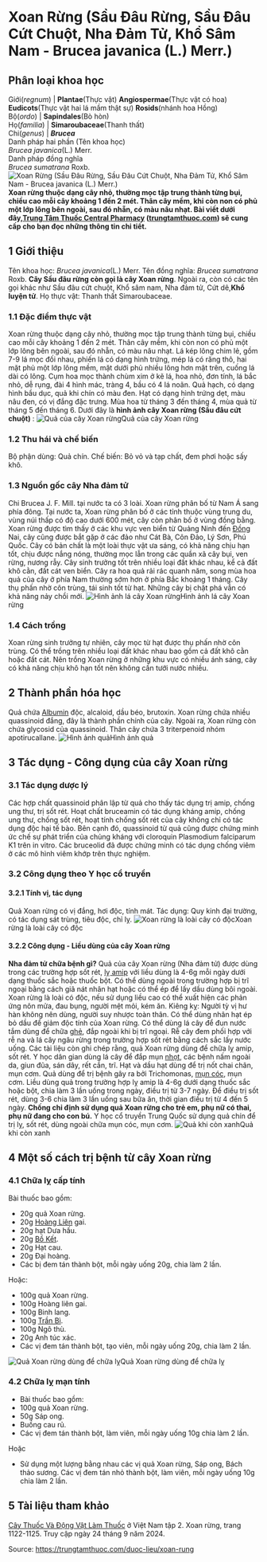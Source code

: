 # Xoan Rừng (Sầu Đâu Rừng, Sầu Đâu Cứt Chuột, Nha Đảm Tử, Khổ Sâm Nam - Brucea javanica (L.) Merr.)

Phân loại khoa học  
---  
Giới(_regnum_) |  **Plantae**(Thực vật) **Angiospermae**(Thực vật có hoa) **Eudicots**(Thực vật hai lá mầm thật sự) **Rosids**(nhánh hoa Hồng)  
Bộ(_ordo_) | **Sapindales**(Bò hòn)  
Họ(_familia_) | **Simaroubaceae**(Thanh thất)  
Chi(_genus_) | **_Brucea_**  
Danh pháp hai phần (Tên khoa học)  
_Brucea javanica_(L.) Merr.  
Danh pháp đồng nghĩa  
_Brucea sumatrana_ Roxb.  
![Xoan Rừng \(Sầu Đâu Rừng, Sầu Đâu Cứt Chuột, Nha Đảm Tử, Khổ Sâm Nam - Brucea javanica \(L.\) Merr.\)](https://trungtamthuoc.com/images/others/xoan-rung-5702.jpg)
**Xoan rừng thuộc dạng cây nhỏ, thường mọc tập trung thành từng bụi, chiều cao mỗi cây khoảng 1 đến 2 mét. Thân cây mềm, khi còn non có phủ một lớp lông bên ngoài, sau đó nhẵn, có màu nâu nhạt. Bài viết dưới đây,[Trung Tâm Thuốc Central Pharmacy](https://trungtamthuoc.com/ "Trung Tâm Thuốc Central Pharmacy") ([trungtamthuoc.com](https://trungtamthuoc.com/ "trungtamthuoc.com")) sẽ cung cấp cho bạn đọc những thông tin chi tiết.**
##  1 Giới thiệu
Tên khoa học: _Brucea javanica_(L.) Merr.
Tên đồng nghĩa: _Brucea sumatrana_ Roxb.
**Cây Sầu đâu rừng còn gọi là cây Xoan rừng**. Ngoài ra, còn có các tên gọi khác như Sầu đâu cứt chuột, Khổ sâm nam, Nha đảm tử, Cứt dê,**Khổ luyện tử**.
Họ thực vật: Thanh thất Simaroubaceae.
### 1.1 Đặc điểm thực vật
Xoan rừng thuộc dạng cây nhỏ, thường mọc tập trung thành từng bụi, chiều cao mỗi cây khoảng 1 đến 2 mét.
Thân cây mềm, khi còn non có phủ một lớp lông bên ngoài, sau đó nhẵn, có màu nâu nhạt.
Lá kép lông chim lẻ, gồm 7-9 lá mọc đối nhau, phiến lá có dạng hình trứng, mép lá có răng thô, hai mặt phủ một lớp lông mềm, mặt dưới phủ nhiều lông hơn mặt trên, cuống lá dài có lông.
Cụm hoa mọc thành chùm xim ở kẽ lá, hoa nhỏ, đơn tính, lá bắc nhỏ, dễ rụng, đài 4 hình mác, tràng 4, bầu có 4 lá noãn.
Quả hạch, có dạng hình bầu dục, quả khi chín có màu đen.
Hạt có dạng hình trứng dẹt, màu nâu đen, có vị đắng đặc trưng.
Mùa hoa từ tháng 3 đến tháng 4, mùa quả từ tháng 5 đến tháng 6.
Dưới đây là **hình ảnh cây Xoan rừng (Sầu đâu cứt chuột)** :
![Quả của cây Xoan rừng](https://trungtamthuoc.com/images/item/xoan-rung-0.jpg)Quả của cây Xoan rừng
### 1.2 Thu hái và chế biến
Bộ phận dùng: Quả chín.
Chế biến: Bỏ vỏ và tạp chất, đem phơi hoặc sấy khô.
### 1.3 Nguồn gốc cây Nha đảm tử
Chi Brucea J. F. Mill. tại nước ta có 3 loài. Xoan rừng phân bố từ Nam Á sang phía đông.
Tại nước ta, Xoan rừng phân bố ở các tỉnh thuộc vùng trung du, vùng núi thấp có độ cao dưới 600 mét, cây còn phân bố ở vùng đồng bằng.
Xoan rừng được tìm thấy ở các khu vực ven biển từ Quảng Ninh đến [Đồng](https://trungtamthuoc.com/hoat-chat/dong "Đồng") Nai, cây cũng được bắt gặp ở các đảo như Cát Bà, Côn Đảo, Lý Sơn, Phú Quốc.
Cây có bản chất là một loài thực vật ưa sáng, có khả năng chịu hạn tốt, chịu được nắng nóng, thường mọc lẫn trong các quần xã cây bụi, ven rừng, nương rẫy.
Cây sinh trưởng tốt trên nhiều loại đất khác nhau, kể cả đất khô cằn, đất cát ven biển. Cây ra hoa quả rải rác quanh năm, song mùa hoa quả của cây ở phía Nam thường sớm hơn ở phía Bắc khoảng 1 tháng.
Cây thụ phấn nhờ côn trùng, tái sinh tốt từ hạt. Những cây bị chặt phá vẫn có khả năng nảy chồi mới.
![Hình ảnh lá cây Xoan rừng](https://trungtamthuoc.com/images/item/xoan-rung-1.jpg)Hình ảnh lá cây Xoan rừng
### 1.4 Cách trồng
Xoan rừng sinh trưởng tự nhiên, cây mọc từ hạt được thụ phấn nhờ côn trùng.
Có thể trồng trên nhiều loại đất khác nhau bao gồm cả đất khô cằn hoặc đất cát.
Nên trồng Xoan rừng ở những khu vực có nhiều ánh sáng, cây có khả năng chịu khô hạn tốt nên không cần tưới nước nhiều.
##  2 Thành phần hóa học
Quả chứa [Albumin](https://trungtamthuoc.com/hoat-chat/albumin "Albumin") độc, alcaloid, dầu béo, brutoxin.
Xoan rừng chứa nhiều quassinoid đắng, đây là thành phần chính của cây. Ngoài ra, Xoan rừng còn chứa glycosid của quassinoid.
Thân cây chứa 3 triterpenoid nhóm apotirucallane.
![Hình ảnh quả](https://trungtamthuoc.com/images/item/xoan-rung-2.jpg)Hình ảnh quả
##  3 Tác dụng - Công dụng của cây Xoan rừng
### 3.1 Tác dụng dược lý
Các hợp chất quassinoid phân lập từ quả cho thấy tác dụng trị amip, chống ung thư, trị sốt rét.
Hoạt chất bruceamin có tác dụng kháng amip, chống ung thư, chống sốt rét, hoạt tính chống sốt rét của cây không chỉ có tác dụng độc hại tế bào.
Bên cạnh đó, quassinoid từ quả cũng được chứng minh ức chế sự phát triển của chủng kháng với cloroquin Plasmodium falciparum K1 trên in vitro.
Các bruceolid đã được chứng minh có tác dụng chống viêm ở các mô hình viêm khớp trên thực nghiệm.
### 3.2 Công dụng theo Y học cổ truyền
#### 3.2.1 Tính vị, tác dụng
Quả Xoan rừng có vị đắng, hơi độc, tính mát.
Tác dụng: Quy kinh đại trường, có tác dụng sát trùng, tiêu độc, chỉ lỵ.
![Xoan rừng là loài cây có độc](https://trungtamthuoc.com/images/item/xoan-rung-3.jpg)Xoan rừng là loài cây có độc
#### 3.2.2 Công dụng - Liều dùng của cây Xoan rừng
**Nha đảm tử chữa bệnh gì?** Quả của cây Xoan rừng (Nha đảm tử) được dùng trong các trường hợp sốt rét, [lỵ amip](https://trungtamthuoc.com/bai-viet/benh-ly-a-mip "lỵ amip") với liều dùng là 4-6g mỗi ngày dưới dạng thuốc sắc hoặc thuốc bột.
Có thể dùng ngoài trong trường hợp bị trĩ ngoại bằng cách giã nát nhân hạt hoặc có thể ép để lấy dầu dùng bôi ngoài.
Xoan rừng là loài có độc, nếu sử dụng liều cao có thể xuất hiện các phản ứng nôn mửa, đau bụng, người mệt mỏi, kém ăn.
Kiêng kỵ: Người tỳ vị hư hàn không nên dùng, người suy nhược toàn thân.
Có thể dùng nhân hạt ép bỏ dầu để giảm độc tính của Xoan rừng. Có thể dùng lá cây để đun nước tắm dùng để chữa [ghẻ](https://trungtamthuoc.com/bai-viet/benh-ghe "ghẻ"), đắp ngoài khi bị trĩ ngoại.
Rễ cây đem phối hợp với rễ na và lá cây ngâu rừng trong trường hợp sốt rét bằng cách sắc lấy nước uống.
Các tài liệu còn ghi chép rằng, quả Xoan rừng dùng để chữa lỵ amip, sốt rét. Y học dân gian dùng lá cây để đắp mụn [nhọt](https://trungtamthuoc.com/bai-viet/nhot "nhọt"), các bệnh nấm ngoài da, giun đũa, sán dây, rết cắn, trĩ.
Hạt và dầu hạt dùng để trị nốt chai chân, mụn cơm.
Quả dùng để trị bệnh gây ra bởi Trichomonas, [mụn cóc](https://trungtamthuoc.com/bai-viet/muc-coc-nguyen-nhan-trieu-chung-dieu-tri "mụn cóc"), mụn cơm.
Liều dùng quả trong trường hợp lỵ amip là 4-6g dưới dạng thuốc sắc hoặc bột, chia làm 3 lần uống trong ngày, điều trị từ 3-7 ngày. Để điều trị sốt rét, dùng 3-6 chia làm 3 lần uống sau bữa ăn, thời gian điều trị từ 4 đến 5 ngày.
**Chống chỉ định sử dụng quả Xoan rừng cho trẻ em, phụ nữ có thai, phụ nữ đang cho con bú.**
Y học cổ truyền Trung Quốc sử dụng quả chín để trị lỵ, sốt rét, dùng ngoài chữa mụn cóc, mụn cơm.
![Quả khi còn xanh](https://trungtamthuoc.com/images/item/xoan-rung-4.jpg)Quả khi còn xanh
##  4 Một số cách trị bệnh từ cây Xoan rừng
### 4.1 Chữa lỵ cấp tính
Bài thuốc bao gồm:
  * 20g quả Xoan rừng.
  * 20g [Hoàng Liên](https://trungtamthuoc.com/hoat-chat/hoang-lien "Hoàng Liên") gai.
  * 20g hạt Dưa hấu.
  * 20g [Bồ Kết](https://trungtamthuoc.com/hoat-chat/bo-ket "Bồ Kết").
  * 20g Hạt cau.
  * 20g Đại hoàng.
  * Các bị đem tán thành bột, mỗi ngày uống 20g, chia làm 2 lần.


Hoặc:
  * 100g quả Xoan rừng.
  * 100g Hoàng liên gai.
  * 100g Binh lang.
  * 100g [Trần Bì](https://trungtamthuoc.com/hoat-chat/tran-bi "Trần Bì").
  * 100g Ngô thù.
  * 20g Anh túc xác.
  * Các vị đem tán thành bột, tạo viên, mỗi ngày uống 20g, chia làm 2 lần.

![Quả Xoan rừng dùng để chữa lỵ](https://trungtamthuoc.com/images/item/xoan-rung-5.jpg)Quả Xoan rừng dùng để chữa lỵ
### 4.2 Chữa lỵ mạn tính
  * Bài thuốc bao gồm:
  * 100g quả Xoan rừng.
  * 50g Sáp ong.
  * Buồng cau rủ.
  * Các vị đem tán thành bột, làm viên, mỗi ngày uống 10g chia làm 2 lần.


Hoặc
  * Sử dụng một lượng bằng nhau các vị quả Xoan rừng, Sáp ong, Bách thảo sương. Các vị đem tán nhỏ thành bột, làm viên, mỗi ngày uống 10g chia làm 2 lần.


##  5 Tài liệu tham khảo
[Cây Thuốc Và Động Vật Làm Thuốc](https://trungtamthuoc.com/bai-viet/doc-online-va-tai-mien-phi-pdf-sach-cay-thuoc-va-dong-vat-lam-thuoc-o-viet-nam "Cây Thuốc Và Động Vật Làm Thuốc") ở Việt Nam tập 2. Xoan rừng, trang 1122-1125. Truy cập ngày 24 tháng 9 năm 2024.


Source: https://trungtamthuoc.com/duoc-lieu/xoan-rung